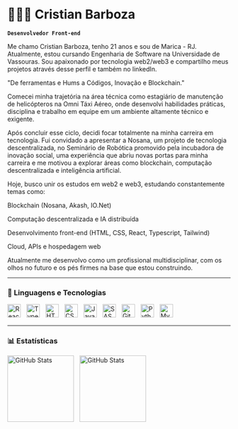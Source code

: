 # 👨🏼‍💻 Cristian Barboza

**`Desenvolvedor Front-end`**

Me chamo Cristian Barboza, tenho 21 anos e sou de Marica - RJ. Atualmente, estou cursando Engenharia de Software na Universidade de Vassouras. Sou apaixonado por tecnologia web2/web3 e compartilho meus projetos através desse perfil e também no linkedIn.

"De ferramentas e Hums a Códigos, Inovação e Blockchain."

Comecei minha trajetória na área técnica como estagiário de manutenção de helicópteros na Omni Táxi Aéreo, onde desenvolvi habilidades práticas, disciplina e trabalho em equipe em um ambiente altamente técnico e exigente.

Após concluir esse ciclo, decidi focar totalmente na minha carreira em tecnologia. Fui convidado a apresentar a Nosana, um projeto de tecnologia descentralizada, no Seminário de Robótica promovido pela incubadora de inovação social, uma experiência que abriu novas portas para minha carreira e me motivou a explorar áreas como blockchain, computação descentralizada e inteligência artificial.

Hoje, busco unir os estudos em web2 e web3, estudando constantemente temas como:

Blockchain (Nosana, Akash, IO.Net)

Computação descentralizada e IA distribuída

Desenvolvimento front-end (HTML, CSS, React, Typescript, Tailwind)

Cloud, APIs e hospedagem web

Atualmente me desenvolvo como um profissional multidisciplinar, com os olhos no futuro e os pés firmes na base que estou construindo.


---

### 🤖 Linguagens e Tecnologias

<img 
    align="left" 
    alt="ReactJS" 
    title="ReactJS"
    width="30px" 
    style="padding-right: 10px;" 
    src="https://cdn.jsdelivr.net/gh/devicons/devicon@latest/icons/react/react-original.svg" 
/>

<img 
    align="left" 
    alt="TypeScript" 
    title="TypeScript"
    width="30px" 
    style="padding-right: 10px;" 
    src="https://cdn.jsdelivr.net/gh/devicons/devicon@latest/icons/typescript/typescript-original.svg" 
/>

<img 
    align="left" 
    alt="HTML"
    title="HTML" 
    width="30px" 
    style="padding-right: 10px;" 
    src="https://cdn.jsdelivr.net/gh/devicons/devicon@latest/icons/html5/html5-original.svg" 
/>

<img 
    align="left" 
    alt="CSS" 
    title="CSS"
    width="30px" 
    style="padding-right: 10px;" 
    src="https://cdn.jsdelivr.net/gh/devicons/devicon@latest/icons/css3/css3-original.svg" 
/>
<img 
    align="left" 
    alt="JavaScript" 
    title="JavaScript"
    width="30px" 
    style="padding-right: 10px;" 
    src="https://cdn.jsdelivr.net/gh/devicons/devicon@latest/icons/javascript/javascript-original.svg" 
/>

<img 
    align="left" 
    alt="SASS" 
    title="SASS"
    width="30px" 
    style="padding-right: 10px;" 
    src="https://cdn.jsdelivr.net/gh/devicons/devicon@latest/icons/sass/sass-original.svg" 
/>

<img 
    align="left" 
    alt="Git" 
    title="Git"
    width="30px" 
    style="padding-right: 10px;" 
    src="https://cdn.jsdelivr.net/gh/devicons/devicon@latest/icons/git/git-original.svg" 
/>

<img 
    align="left" 
    alt="Python" 
    title="Python"
    width="30px" 
    style="padding-right: 10px;" 
    src="https://cdn.jsdelivr.net/gh/devicons/devicon@latest/icons/python/python-original.svg" 
/>

<img 
    align="left" 
    alt="Mysql" 
    title="Mysql"
    width="30px" 
    style="padding-right: 10px;" 
    src="https://cdn.jsdelivr.net/gh/devicons/devicon@latest/icons/mysql/mysql-original.svg" 
/>

<br/>
<br/>

---

### 📊 Estatísticas

<p>
  <img 
    align="left" 
    alt="GitHub Stats" 
    height="150" 
    style="padding-right: 10px;" 
    src="https://github-readme-stats.vercel.app/api?username=CristianSbarboza&show_icons=true&theme=tokyonight&include_all_commits=true&locale=pt-br" 
  />

<img 
      align="left" 
      alt="GitHub Stats" 
      height="150" 
      src="https://github-readme-stats.vercel.app/api/top-langs/?username=CristianSbarboza&theme=tokyonight&layout=compact&custom_title=Tecnologias&langs_count=9" 
  />

</p>

